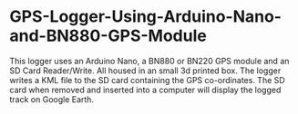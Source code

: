 # GPS-Logger-Using-Arduino-Nano-and-BN880-GPS-Module

This logger uses an Arduino Nano, a BN880 or BN220 GPS module and an SD Card Reader/Write. All housed in an small 3d printed box.
The logger writes a KML file to the SD card containing the GPS co-ordinates. The SD card when removed and inserted into a computer will display the logged track on Google Earth.
